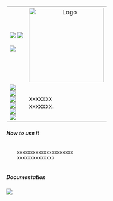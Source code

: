 
<table style="border: 1px solid transparent">
  <tr>
    <td>
<a href="https://talkytrader.github.io/wiki/"><img src="https://img.shields.io/badge/Wiki-%23000000.svg?style=for-the-badge&logo=wikipedia&logoColor=white"></a>
<a href="https://github.com/mraniki/tt/"><img src="https://img.shields.io/badge/github-%23000000.svg?style=for-the-badge&logo=github&logoColor=white"></a>

<a href="https://hub.docker.com/r/mraniki/tt"><img src="https://img.shields.io/docker/pulls/mraniki/tt?style=for-the-badge"></a>
<br>
    </td>
    <td align="center"><img width="200" alt="Logo" src="/docs/_static/logo-full.png"></td>
  </tr>
  <tr>
    <td>
      <a href="https://pypi.org/project/xxxxxxx/"><img src="https://img.shields.io/pypi/v/xxxxxxx?style=for-the-badge&logo=PyPI&logoColor=white"></a><br>
      <a href="https://pypi.org/project/xxxxxxx/"><img src="https://img.shields.io/pypi/dm/xxxxxxx?style=for-the-badge&logo=PyPI&logoColor=white&label=pypi&labelColor=grey"></a><br>
      <a href="https://github.com/mraniki/xxxxxxx/"><img src="https://img.shields.io/github/actions/workflow/status/mraniki/xxxxxxx/%F0%9F%91%B7Flow.yml?style=for-the-badge&logo=GitHub&logoColor=white"></a><br>
   <a href="https://talky.readthedocs.io/"><img src="https://readthedocs.org/projects/xxxxxxx/badge/?version=latest&style=for-the-badge"></a><br>
   <a href="https://codebeat.co/projects/github-com-mraniki-xxxxxxx-main"><img src="https://codebeat.co/badges/xxxxxxx"/></a><br>
   <a href="https://codecov.io/gh/mraniki/xxxxxxx"> <img src="https://codecov.io/gh/mraniki/iamlistening/branch/main/graph/badge.svg?token=xxxxxxx"/></a><br>
    </td>
    <td align="left"> 
      xxxxxxx<br>
       xxxxxxx.
    </td>
     
  </tr>
</table>

<h5>How to use it</h5>
<pre>
<code>
    xxxxxxxxxxxxxxxxxxxxx
    xxxxxxxxxxxxxx
</code>
</pre>


<h5>Documentation</h5>
<a href="https://talky.readthedocs.io/projects/xxxxxxx/en/latest/"><img src="https://img.shields.io/badge/Documentation-000000?style=for-the-badge&logo=readthedocs&logoColor=white"></a><br>
